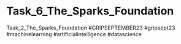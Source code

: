 # Task_6_The_Sparks_Foundation
Task_2_The_Sparks_Foundation  #GRIPSEPTEMBER23 #gripsept23 #machinelearning #artificialintelligence #datascience
